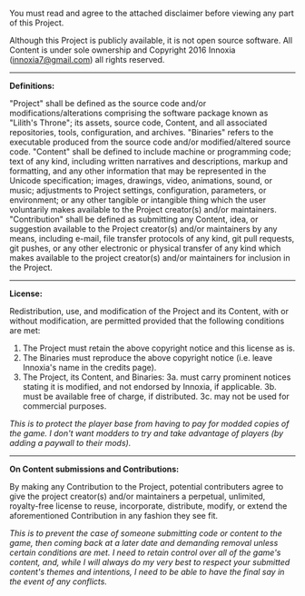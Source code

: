 You must read and agree to the attached disclaimer before viewing any part of this Project.

Although this Project is publicly available, it is not open source software. All Content is under sole ownership and Copyright 2016 Innoxia (innoxia7@gmail.com) all rights reserved.

--------

**Definitions:**

"Project" shall be defined as the source code and/or modifications/alterations comprising the software package known as "Lilith's Throne"; its assets, source code, Content, and all associated repositories, tools, configuration, and archives.
"Binaries" refers to the executable produced from the source code and/or modified/altered source code.
"Content" shall be defined to include machine or programming code; text of any kind, including written narratives and descriptions, markup and formatting, and any other information that may be represented in the Unicode specification; images, drawings, video, animations, sound, or music; adjustments to Project settings, configuration, parameters, or environment; or any other tangible or intangible thing which the user voluntarily makes available to the Project creator(s) and/or maintainers.
"Contribution" shall be defined as submitting any Content, idea, or suggestion available to the Project creator(s) and/or maintainers by any means, including e-mail, file transfer protocols of any kind, git pull requests, git pushes, or any other electronic or physical transfer of any kind which makes available to the project creator(s) and/or maintainers for inclusion in the Project.

--------

**License:**

Redistribution, use, and modification of the Project and its Content, with or without modification, are permitted provided that the following conditions are met:
1. The Project must retain the above copyright notice and this license as is.
2. The Binaries must reproduce the above copyright notice (i.e. leave Innoxia's name in the credits page).
3. The Project, its Content, and Binaries:
3a. must carry prominent notices stating it is modified, and not endorsed by Innoxia, if applicable.
3b. must be available free of charge, if distributed.
3c. may not be used for commercial purposes.

*This is to protect the player base from having to pay for modded copies of the game. I don't want modders to try and take advantage of players (by adding a paywall to their mods).*

--------

**On Content submissions and Contributions:**

By making any Contribution to the Project, potential contributers agree to give the project creator(s) and/or maintainers a perpetual, unlimited, royalty-free license to reuse, incorporate, distribute, modify, or extend the aforementioned Contribution in any fashion they see fit.

*This is to prevent the case of someone submitting code or content to the game, then coming back at a later date and demanding removal unless certain conditions are met. I need to retain control over all of the game's content, and, while I will always do my very best to respect your submitted content's themes and intentions, I need to be able to have the final say in the event of any conflicts.*
